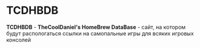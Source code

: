 # TCDHBDB
**TCDHBDB** - **TheCoolDaniel's HomeBrew DataBase** - сайт, на котором будут распологаться ссылки на самопальные игры для всяких игровых консолей 
